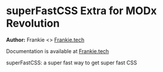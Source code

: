 superFastCSS Extra for MODx Revolution
=======================================


**Author:** Frankie <> [Frankie.tech](frankie.tech)

Documentation is available at [Frankie.tech]()

superFastCSS: a super fast way to get super fast CSS
